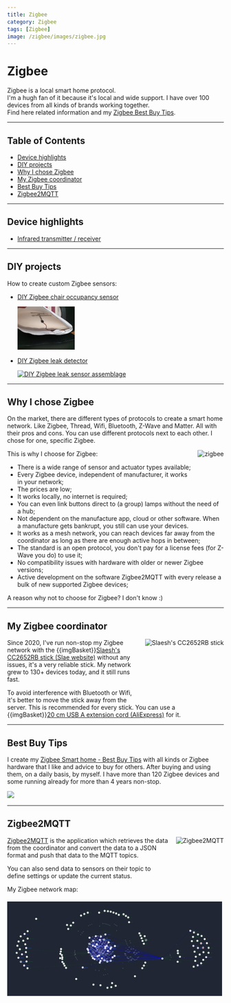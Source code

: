 ```yaml
---
title: Zigbee
category: Zigbee
tags: [Zigbee]
image: /zigbee/images/zigbee.jpg
---
```


# Zigbee

Zigbee is a local smart home protocol.\
I'm a hugh fan of it because it's local and wide support. 
I have over 100 devices from all kinds of brands working together.\
Find here related information and my [Zigbee Best Buy Tips](../buy/smart_home_best_buy_tips).

---
## Table of Contents
<!-- TOC -->
  * [Device highlights](#device-highlights)
  * [DIY projects](#diy-projects)
  * [Why I chose Zigbee](#why-i-chose-zigbee)
  * [My Zigbee coordinator](#my-zigbee-coordinator)
  * [Best Buy Tips](#best-buy-tips)
  * [Zigbee2MQTT](#zigbee2mqtt)
<!-- TOC -->

---
## Device highlights

* [Infrared transmitter / receiver](smart_infrared_transmitter_receiver)

---

## DIY projects

How to create custom Zigbee sensors:

* [DIY Zigbee chair occupancy sensor](zigbee_chair_occupancy_sensor)

  <a href="zigbee_chair_occupancy_sensor"><img src="/zigbee/images_chair/pillow_with_sensor.jpg" alt="DIY Zigbee chair occupancy sensor" height="100px"/></a>

* [DIY Zigbee leak detector](zigbee_water_leak_sensor)
  
  <a href="zigbee_water_leak_sensor"><img src="images_leak/leak_sensor_assemblage.jpg" alt="DIY Zigbee leak sensor assemblage" height="100px"/></a>

---

## Why I chose Zigbee

On the market, there are different types of protocols to create a smart home network. Like Zigbee, Thread, Wifi, Bluetooth, Z-Wave and Matter. All with their pros and cons. You can use different protocols next to each other. I chose for one, specific Zigbee.

<img src="images/zigbee.jpg" alt="zigbee" height="60px" style="margin-left:15px;float:right"/>

This is why I choose for Zigbee:
* There is a wide range of sensor and actuator types available;
* Every Zigbee device, independent of manufacturer, it works in your network;
* The prices are low;
* It works locally, no internet is required;
* You can even link buttons direct to (a group) lamps without the need of a hub;
* Not dependent on the manufacture app, cloud or other software. When a manufacture gets bankrupt, you still can use your devices.
* It works as a mesh network, you can reach devices far away from the coordinator as long as there are enough active hops in between;
* The standard is an open protocol, you don't pay for a license fees (for Z-Wave you do) to use it;
* No compatibility issues with hardware with older or newer Zigbee versions;
* Active development on the software Zigbee2MQTT with every release a bulk of new supported Zigbee devices;

A reason why not to choose for Zigbee? I don't know :)

---

## My Zigbee coordinator

<a href="https://slae.sh/projects/cc2652/" target="_blank">
<img src="../buy/images_zigbee/slaesh_zigbee_stick_CC2652RB.jpg" alt="Slaesh's CC2652RB stick" height="150px" style="margin-left:15px;float:right"/></a>

Since 2020, I've run non-stop my Zigbee network with the {{imgBasket}}<a href="https://slae.sh/projects/cc2652/" target="_blank">Slaesh's CC2652RB stick (Slae website)</a> without any issues, 
it's a very reliable stick.
My network grew to 130+ devices today, and it still runs fast.

To avoid interference with Bluetooth or Wifi,
it's better to move the stick away from the server. This is recommended for every stick.
You can use a {{imgBasket}}<a href="https://s.click.aliexpress.com/e/_m0Tzory" target="_blank">20 cm USB A extension cord (AliExpress)</a> for it.

---

## Best Buy Tips

I create my [Zigbee Smart home - Best Buy Tips](../buy/smart_home_best_buy_tips) with all kinds or Zigbee hardware that I like and advice to buy for others.
After buying and using them, on a daily basis, by myself. 
I have more than 120 Zigbee devices and some running already for more than 4 years non-stop.

<a href="../buy/smart_home_best_buy_tips">
<img src="../buy/images_zigbee/zigbee_banner.png" width="500px"/>
</a>

---

## Zigbee2MQTT

<img src="images/zigbee2mqtt.png" alt="Zigbee2MQTT" height="150px" style="margin-left:15px;float:right"/></a>
[Zigbee2MQTT](https://www.zigbee2mqtt.io/) is the application which retrieves the data from the coordinator and convert the data to a JSON format and push that data to the MQTT topics.

You can also send data to sensors on their topic to define settings or update the current status.

My Zigbee network map:
<img src="images/zigbee_network_map.png" alt="Zigbee network map" width="500px" />